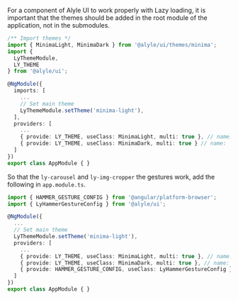 For a component of Alyle UI to work properly with Lazy loading, it is important that the themes should be added in the root module of the application, not in the submodules.

```ts
/** Import themes */
import { MinimaLight, MinimaDark } from '@alyle/ui/themes/minima';
import {
  LyThemeModule,
  LY_THEME
} from '@alyle/ui';

@NgModule({
  imports: [
    ...
    // Set main theme
    LyThemeModule.setTheme('minima-light'),
  ],
  providers: [
    ...
    { provide: LY_THEME, useClass: MinimaLight, multi: true }, // name: `minima-light`
    { provide: LY_THEME, useClass: MinimaDark, multi: true } // name: `minima-dark`
  ]
})
export class AppModule { }
```

So that the `ly-carousel` and `ly-img-cropper` the gestures work, add the following in `app.module.ts`.

```ts
import { HAMMER_GESTURE_CONFIG } from '@angular/platform-browser';
import { LyHammerGestureConfig } from '@alyle/ui';

@NgModule({
  ...
  // Set main theme
  LyThemeModule.setTheme('minima-light'),
  providers: [
    ...
    { provide: LY_THEME, useClass: MinimaLight, multi: true }, // name: `minima-light`
    { provide: LY_THEME, useClass: MinimaDark, multi: true }, // name: `minima-dark`
    { provide: HAMMER_GESTURE_CONFIG, useClass: LyHammerGestureConfig }
  ]
})
export class AppModule { }
```
